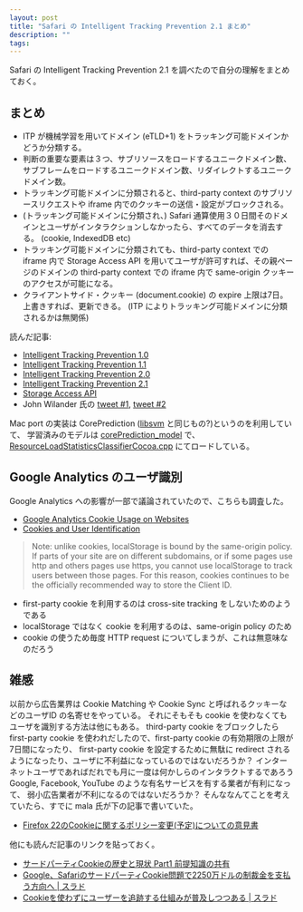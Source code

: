 ```yaml
---
layout: post
title: "Safari の Intelligent Tracking Prevention 2.1 まとめ"
description: ""
tags: 
---
```


Safari の Intelligent Tracking Prevention 2.1 を調べたので自分の理解をまとめておく。

## まとめ

* ITP が機械学習を用いてドメイン (eTLD+1) をトラッキング可能ドメインかどうか分類する。
* 判断の重要な要素は３つ、サブリソースをロードするユニークドメイン数、サブフレームをロードするユニークドメイン数、リダイレクトするユニークドメイン数。
* トラッキング可能ドメインに分類されると、third-party context のサブリソースリクエストや iframe 内でのクッキーの送信・設定がブロックされる。
* (トラッキング可能ドメインに分類され、) Safari 通算使用３０日間そのドメインとユーザがインタラクションしなかったら、すべてのデータを消去する。 (cookie, IndexedDB etc)
* トラッキング可能ドメインに分類されても、third-party context での iframe 内で Storage Access API を用いてユーザが許可すれば、その親ページのドメインの third-party context での iframe 内で same-origin クッキーのアクセスが可能になる。
* クライアントサイド・クッキー (document.cookie) の expire 上限は7日。上書きすれば、更新できる。 (ITP によりトラッキング可能ドメインに分類されるかは無関係)

読んだ記事:

* [Intelligent Tracking Prevention 1.0](https://webkit.org/blog/7675/intelligent-tracking-prevention/)
* [Intelligent Tracking Prevention 1.1](https://webkit.org/blog/8142/intelligent-tracking-prevention-1-1/)
* [Intelligent Tracking Prevention 2.0](https://webkit.org/blog/8311/intelligent-tracking-prevention-2-0/)
* [Intelligent Tracking Prevention 2.1](https://webkit.org/blog/8613/intelligent-tracking-prevention-2-1/)
* [Storage Access API](https://webkit.org/blog/8124/introducing-storage-access-api/)
* John Wilander 氏の [tweet #1](https://twitter.com/johnwilander/status/1100386313025445888), [tweet #2](https://twitter.com/johnwilander/status/1098948746337906689)

Mac port の実装は CorePrediction ([libsvm](https://www.csie.ntu.edu.tw/~cjlin/libsvm/) と同じもの?)というのを利用していて、
学習済みのモデルは [corePrediction_model](https://trac.webkit.org/browser/webkit/trunk/Source/WebKit/Resources/ResourceLoadStatistics/corePrediction_model?rev=245315) で、
[ResourceLoadStatisticsClassifierCocoa.cpp](https://trac.webkit.org/browser/webkit/trunk/Source/WebKit/Platform/classifier/cocoa/ResourceLoadStatisticsClassifierCocoa.cpp?rev=245315) にてロードしている。


## Google Analytics のユーザ識別

Google Analytics への影響が一部で議論されていたので、こちらも調査した。

* [Google Analytics Cookie Usage on Websites](https://developers.google.com/analytics/devguides/collection/analyticsjs/cookie-usage)
* [Cookies and User Identification](https://developers.google.com/analytics/devguides/collection/analyticsjs/cookies-user-id)

> Note: unlike cookies, localStorage is bound by the same-origin policy. If parts of your site are on different subdomains,
> or if some pages use http and others pages use https, you cannot use localStorage to track users between those pages.
> For this reason, cookies continues to be the officially recommended way to store the Client ID.

* first-party cookie を利用するのは cross-site tracking をしないためのようである
* localStorage ではなく cookie を利用するのは、same-origin policy のため
* cookie の使うため毎度 HTTP request についてしまうが、これは無意味なのだろう


## 雑感

以前から広告業界は Cookie Matching や Cookie Sync と呼ばれるクッキーなどのユーザID の名寄せをやっている。
それにそもそも cookie を使わなくてもユーザを識別する方法は他にもある。
third-party cookie をブロックしたら first-party cookie を使われだしたので、first-party cookie の有効期限の上限が7日間になったり、
first-party cookie を設定するために無駄に redirect されるようになったり、ユーザに不利益になっているのではないだろうか？
インターネットユーザであればだれでも月に一度は何かしらのインタラクトするであろう Google, Facebook, YouTube のような有名サービスを有する業者が有利になって、
弱小広告業者が不利になるのではないだろうか？
そんななんてことを考えていたら、すでに mala 氏が下の記事で書いていた。

* [Firefox 22のCookieに関するポリシー変更(予定)についての意見書](https://gist.github.com/mala/5028502)

他にも読んだ記事のリンクを貼っておく。

* [サードパーティCookieの歴史と現状 Part1 前提知識の共有](http://d.hatena.ne.jp/mala/20111125/1322210819)
* [Google、SafariのサードパーティCookie問題で2250万ドルの制裁金を支払う方向へ \| スラド](https://it.srad.jp/story/12/07/12/0253208/)
* [Cookieを使わずにユーザーを追跡する仕組みが普及しつつある \| スラド](https://it.srad.jp/story/14/07/22/0613210/)
